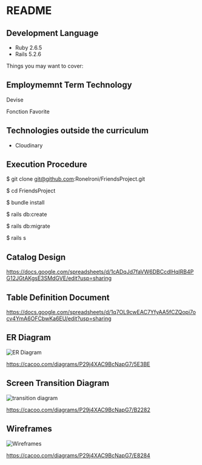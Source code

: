 # README

## Development Language

- Ruby 2.6.5
- Rails 5.2.6

Things you may want to cover:

## Employmemnt Term Technology

Devise

Fonction Favorite

## Technologies outside the curriculum

- Cloudinary

## Execution Procedure


$ git clone git@github.com:Ronelroni/FriendsProject.git  

$ cd FriendsProject  

$ bundle install  

$ rails db:create 

$ rails db:migrate  

$ rails s  


## Catalog Design

https://docs.google.com/spreadsheets/d/1cADqJd7faVW6DBCcdlHqIRB4PG12JGtAKgsE3SMdGVE/edit?usp=sharing

## Table Definition Document

https://docs.google.com/spreadsheets/d/1q7OL9cwEAC7YfyAA5fCZQopi7ocv4YmA6OFCbwKa6EU/edit?usp=sharing

## ER Diagram

![ER Diagram](https://cacoo.com/diagrams/P29j4XAC9BcNapG7-5E3BE.png)

https://cacoo.com/diagrams/P29j4XAC9BcNapG7/5E3BE

## Screen Transition Diagram

![transition  diagram](https://cacoo.com/diagrams/P29j4XAC9BcNapG7-B2282.png)

https://cacoo.com/diagrams/P29j4XAC9BcNapG7/B2282

## Wireframes

![Wireframes](https://cacoo.com/diagrams/P29j4XAC9BcNapG7-E8284.png)

https://cacoo.com/diagrams/P29j4XAC9BcNapG7/E8284
